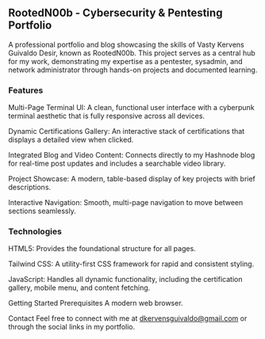 ## RootedN00b - Cybersecurity & Pentesting Portfolio
A professional portfolio and blog showcasing the skills of Vasty Kervens Guivaldo Desir, known as RootedN00b. This project serves as a central hub for my work, demonstrating my expertise as a pentester, sysadmin, and network administrator through hands-on projects and documented learning.

### Features
Multi-Page Terminal UI: A clean, functional user interface with a cyberpunk terminal aesthetic that is fully responsive across all devices.

Dynamic Certifications Gallery: An interactive stack of certifications that displays a detailed view when clicked.

Integrated Blog and Video Content: Connects directly to my Hashnode blog for real-time post updates and includes a searchable video library.

Project Showcase: A modern, table-based display of key projects with brief descriptions.

Interactive Navigation: Smooth, multi-page navigation to move between sections seamlessly.

### Technologies
HTML5: Provides the foundational structure for all pages.

Tailwind CSS: A utility-first CSS framework for rapid and consistent styling.

JavaScript: Handles all dynamic functionality, including the certification gallery, mobile menu, and content fetching.

Getting Started
Prerequisites
A modern web browser.

Contact
Feel free to connect with me at dkervensguivaldo@gmail.com or through the social links in my portfolio.
